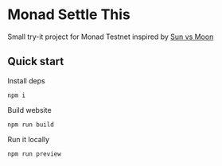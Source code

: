 # Monad Settle This

Small try-it project for Monad Testnet inspired by [Sun vs Moon](https://neal.fun/sun-vs-moon)

## Quick start

Install deps
```
npm i
```

Build website
```
npm run build
```

Run it locally
```
npm run preview
```